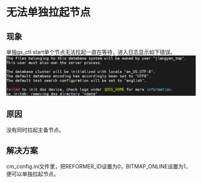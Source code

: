 # 无法单独拉起节点

## 现象
单独gs_ctl start单个节点无法拉起一直在等待，进入日志显示如下错误。
![Alt text](image-3.png)

## 原因
没有同时拉起主备节点。

## 解决方案
cm_config.ini文件里，把REFORMER_ID设置为0，BITMAP_ONLINE设置为1，便可以单独拉起节点。